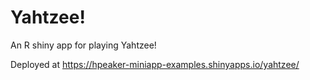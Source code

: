 # Yahtzee!

An R shiny app for playing Yahtzee!

Deployed at https://hpeaker-miniapp-examples.shinyapps.io/yahtzee/
